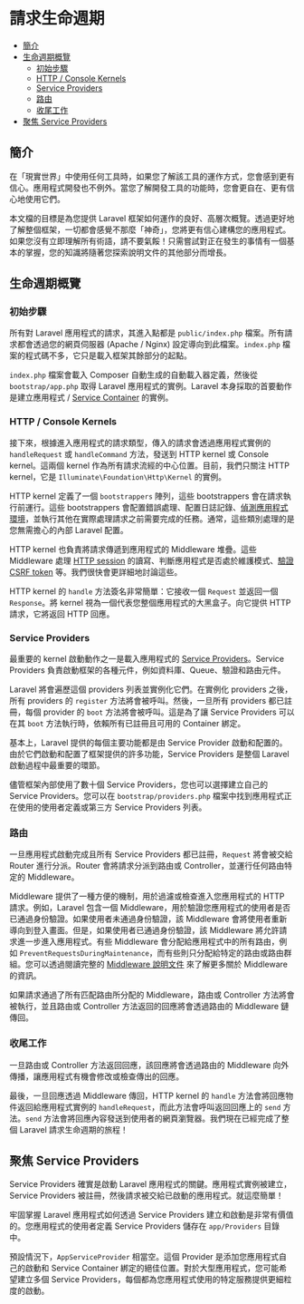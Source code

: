 # 請求生命週期

- [簡介](#introduction)
- [生命週期概覽](#lifecycle-overview)
    - [初始步驟](#first-steps)
    - [HTTP / Console Kernels](#http-console-kernels)
    - [Service Providers](#service-providers)
    - [路由](#routing)
    - [收尾工作](#finishing-up)
- [聚焦 Service Providers](#focus-on-service-providers)

<a name="introduction"></a>
## 簡介

在「現實世界」中使用任何工具時，如果您了解該工具的運作方式，您會感到更有信心。應用程式開發也不例外。當您了解開發工具的功能時，您會更自在、更有信心地使用它們。

本文檔的目標是為您提供 Laravel 框架如何運作的良好、高層次概覽。透過更好地了解整個框架，一切都會感覺不那麼「神奇」，您將更有信心建構您的應用程式。如果您沒有立即理解所有術語，請不要氣餒！只需嘗試對正在發生的事情有一個基本的掌握，您的知識將隨著您探索說明文件的其他部分而增長。

<a name="lifecycle-overview"></a>
## 生命週期概覽

<a name="first-steps"></a>
### 初始步驟

所有對 Laravel 應用程式的請求，其進入點都是 `public/index.php` 檔案。所有請求都會透過您的網頁伺服器 (Apache / Nginx) 設定導向到此檔案。`index.php` 檔案的程式碼不多，它只是載入框架其餘部分的起點。

`index.php` 檔案會載入 Composer 自動生成的自動載入器定義，然後從 `bootstrap/app.php` 取得 Laravel 應用程式的實例。Laravel 本身採取的首要動作是建立應用程式 / [Service Container](/docs/{{version}}/container) 的實例。

<a name="http-console-kernels"></a>
### HTTP / Console Kernels

接下來，根據進入應用程式的請求類型，傳入的請求會透過應用程式實例的 `handleRequest` 或 `handleCommand` 方法，發送到 HTTP kernel 或 Console kernel。這兩個 kernel 作為所有請求流經的中心位置。目前，我們只關注 HTTP kernel，它是 `Illuminate\Foundation\Http\Kernel` 的實例。

HTTP kernel 定義了一個 `bootstrappers` 陣列，這些 bootstrappers 會在請求執行前運行。這些 bootstrappers 會配置錯誤處理、配置日誌記錄、[偵測應用程式環境](/docs/{{version}}/configuration#environment-configuration)，並執行其他在實際處理請求之前需要完成的任務。通常，這些類別處理的是您無需擔心的內部 Laravel 配置。

HTTP kernel 也負責將請求傳遞到應用程式的 Middleware 堆疊。這些 Middleware 處理 [HTTP session](/docs/{{version}}/session) 的讀寫、判斷應用程式是否處於維護模式、[驗證 CSRF token](/docs/{{version}}/csrf) 等。我們很快會更詳細地討論這些。

HTTP kernel 的 `handle` 方法簽名非常簡單：它接收一個 `Request` 並返回一個 `Response`。將 kernel 視為一個代表您整個應用程式的大黑盒子。向它提供 HTTP 請求，它將返回 HTTP 回應。

<a name="service-providers"></a>
### Service Providers

最重要的 kernel 啟動動作之一是載入應用程式的 [Service Providers](/docs/{{version}}/providers)。Service Providers 負責啟動框架的各種元件，例如資料庫、Queue、驗證和路由元件。

Laravel 將會遍歷這個 providers 列表並實例化它們。在實例化 providers 之後，所有 providers 的 `register` 方法將會被呼叫。然後，一旦所有 providers 都已註冊，每個 provider 的 `boot` 方法將會被呼叫。這是為了讓 Service Providers 可以在其 `boot` 方法執行時，依賴所有已註冊且可用的 Container 綁定。

基本上，Laravel 提供的每個主要功能都是由 Service Provider 啟動和配置的。由於它們啟動和配置了框架提供的許多功能，Service Providers 是整個 Laravel 啟動過程中最重要的環節。

儘管框架內部使用了數十個 Service Providers，您也可以選擇建立自己的 Service Providers。您可以在 `bootstrap/providers.php` 檔案中找到應用程式正在使用的使用者定義或第三方 Service Providers 列表。

<a name="routing"></a>
### 路由

一旦應用程式啟動完成且所有 Service Providers 都已註冊，`Request` 將會被交給 Router 進行分派。Router 會將請求分派到路由或 Controller，並運行任何路由特定的 Middleware。

Middleware 提供了一種方便的機制，用於過濾或檢查進入您應用程式的 HTTP 請求。例如，Laravel 包含一個 Middleware，用於驗證您應用程式的使用者是否已通過身份驗證。如果使用者未通過身份驗證，該 Middleware 會將使用者重新導向到登入畫面。但是，如果使用者已通過身份驗證，該 Middleware 將允許請求進一步進入應用程式。有些 Middleware 會分配給應用程式中的所有路由，例如 `PreventRequestsDuringMaintenance`，而有些則只分配給特定的路由或路由群組。您可以透過閱讀完整的 [Middleware 說明文件](/docs/{{version}}/middleware) 來了解更多關於 Middleware 的資訊。

如果請求通過了所有匹配路由所分配的 Middleware，路由或 Controller 方法將會被執行，並且路由或 Controller 方法返回的回應將會透過路由的 Middleware 鏈傳回。

<a name="finishing-up"></a>
### 收尾工作

一旦路由或 Controller 方法返回回應，該回應將會透過路由的 Middleware 向外傳播，讓應用程式有機會修改或檢查傳出的回應。

最後，一旦回應透過 Middleware 傳回，HTTP kernel 的 `handle` 方法會將回應物件返回給應用程式實例的 `handleRequest`，而此方法會呼叫返回回應上的 `send` 方法。`send` 方法會將回應內容發送到使用者的網頁瀏覽器。我們現在已經完成了整個 Laravel 請求生命週期的旅程！

<a name="focus-on-service-providers"></a>
## 聚焦 Service Providers

Service Providers 確實是啟動 Laravel 應用程式的關鍵。應用程式實例被建立，Service Providers 被註冊，然後請求被交給已啟動的應用程式。就這麼簡單！

牢固掌握 Laravel 應用程式如何透過 Service Providers 建立和啟動是非常有價值的。您應用程式的使用者定義 Service Providers 儲存在 `app/Providers` 目錄中。

預設情況下，`AppServiceProvider` 相當空。這個 Provider 是添加您應用程式自己的啟動和 Service Container 綁定的絕佳位置。對於大型應用程式，您可能希望建立多個 Service Providers，每個都為您應用程式使用的特定服務提供更細粒度的啟動。

